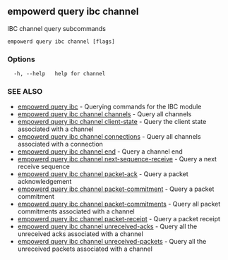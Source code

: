 ## empowerd query ibc channel

IBC channel query subcommands

```
empowerd query ibc channel [flags]
```

### Options

```
  -h, --help   help for channel
```

### SEE ALSO

* [empowerd query ibc](empowerd_query_ibc.md)	 - Querying commands for the IBC module
* [empowerd query ibc channel channels](empowerd_query_ibc_channel_channels.md)	 - Query all channels
* [empowerd query ibc channel client-state](empowerd_query_ibc_channel_client-state.md)	 - Query the client state associated with a channel
* [empowerd query ibc channel connections](empowerd_query_ibc_channel_connections.md)	 - Query all channels associated with a connection
* [empowerd query ibc channel end](empowerd_query_ibc_channel_end.md)	 - Query a channel end
* [empowerd query ibc channel next-sequence-receive](empowerd_query_ibc_channel_next-sequence-receive.md)	 - Query a next receive sequence
* [empowerd query ibc channel packet-ack](empowerd_query_ibc_channel_packet-ack.md)	 - Query a packet acknowledgement
* [empowerd query ibc channel packet-commitment](empowerd_query_ibc_channel_packet-commitment.md)	 - Query a packet commitment
* [empowerd query ibc channel packet-commitments](empowerd_query_ibc_channel_packet-commitments.md)	 - Query all packet commitments associated with a channel
* [empowerd query ibc channel packet-receipt](empowerd_query_ibc_channel_packet-receipt.md)	 - Query a packet receipt
* [empowerd query ibc channel unreceived-acks](empowerd_query_ibc_channel_unreceived-acks.md)	 - Query all the unreceived acks associated with a channel
* [empowerd query ibc channel unreceived-packets](empowerd_query_ibc_channel_unreceived-packets.md)	 - Query all the unreceived packets associated with a channel

